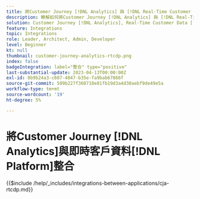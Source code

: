 ```yaml
---
title: 將Customer Journey [!DNL Analytics] 與 [!DNL Real-Time Customer Data Platform]整合
description: 瞭解如何將Customer Journey [!DNL Analytics] 與 [!DNL Real-Time Customer Data Platform]整合。
solution: Customer Journey [!DNL Analytics], Real-Time Customer Data [!DNL Platform]
feature: Integrations
topic: Integrations
role: Leader, Architect, Admin, Developer
level: Beginner
kt: null
thumbnail: customer-journey-analytics-rtcdp.png
index: false
badgeIntegration: label="整合" type="positive"
last-substantial-update: 2023-04-13T00:00:00Z
exl-id: 0b9b24a3-c607-4847-b35e-fa9bab67866f
source-git-commit: 509b227f360718e81fb19d3a4d30aebf9de49e5a
workflow-type: tm+mt
source-wordcount: '19'
ht-degree: 5%

---
```


# 將Customer Journey [!DNL Analytics]與即時客戶資料[!DNL Platform]整合

{{$include /help/_includes/integrations-between-applications/cja-rtcdp.md}}
